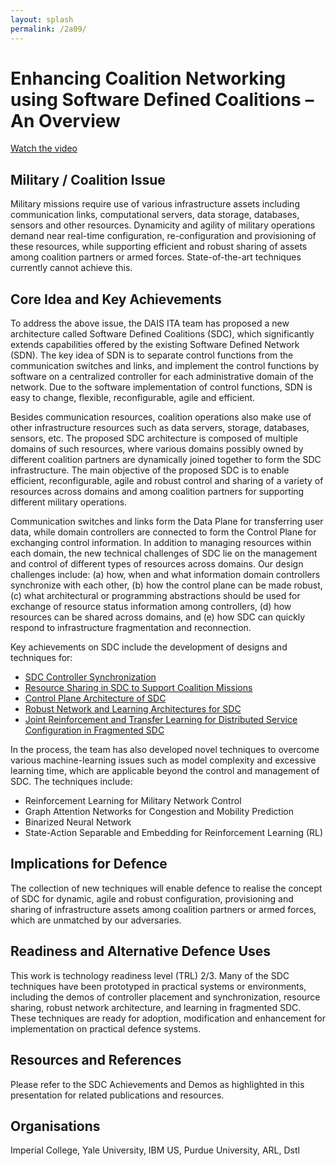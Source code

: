 ```yaml
---
layout: splash
permalink: /2a09/
---
```


# Enhancing Coalition Networking using Software Defined Coalitions – An Overview

[Watch the video](https://ibm.box.com/v/Showcase-2a09-video)

## Military / Coalition Issue
Military missions require use of various infrastructure assets including communication links, computational servers, data storage, databases, sensors and other resources.  Dynamicity and agility of military operations demand near real-time configuration, re-configuration and provisioning of these resources, while supporting efficient and robust sharing of assets among coalition partners or armed forces.  State-of-the-art techniques currently cannot achieve this.

## Core Idea and Key Achievements
To address the above issue, the DAIS ITA team has proposed a new architecture called Software Defined Coalitions (SDC), which significantly extends capabilities offered by the existing Software Defined Network (SDN). The key idea of SDN is to separate control functions from the communication switches and links, and implement the control functions by software on a centralized controller for each administrative domain of the network.  Due to the software implementation of control functions, SDN is easy to change, flexible, reconfigurable, agile and efficient.

Besides communication resources, coalition operations also make use of other infrastructure resources such as data servers, storage, databases, sensors, etc. The proposed SDC architecture is composed of multiple domains of such resources, where various domains possibly owned by different coalition partners are dynamically joined together to form the SDC infrastructure. The main objective of the proposed SDC is to enable efficient, reconfigurable, agile and robust control and sharing of a variety of resources across domains and among coalition partners for supporting different military operations.

Communication switches and links form the Data Plane for transferring user data, while domain controllers are connected to form the Control Plane for exchanging control information. In addition to managing resources within each domain, the new technical challenges of SDC lie on the management and control of different types of resources across domains.  Our design challenges include: (a) how, when and what information domain controllers synchronize with each other, (b) how the control plane can be made robust, (c) what architectural or programming abstractions should be used for exchange of resource status information among controllers, (d) how resources can be shared across domains, and (e) how SDC can quickly respond to infrastructure fragmentation and reconnection.

Key achievements on SDC include the development of designs and techniques for: 
- [SDC Controller Synchronization](/2a07/)
- [Resource Sharing in SDC to Support Coalition Missions](/1f05/)
-	[Control Plane Architecture of SDC](/2a08/)
-	[Robust Network and Learning Architectures for SDC](/2a01/)
-	[Joint Reinforcement and Transfer Learning for Distributed Service Configuration in Fragmented SDC](/2b01/)

In the process, the team has also developed novel techniques to overcome various machine-learning issues such as model complexity and excessive learning time, which are applicable beyond the control and management of SDC.  The techniques include:
-	Reinforcement Learning for Military Network Control
-	Graph Attention Networks for Congestion and Mobility Prediction
-	Binarized Neural Network
-	State-Action Separable and Embedding for Reinforcement Learning (RL)


## Implications for Defence
The collection of new techniques will enable defence to realise the concept of SDC for dynamic, agile and robust configuration, provisioning and sharing of infrastructure assets among coalition partners or armed forces, which are unmatched by our adversaries. 

## Readiness and Alternative Defence Uses
This work is technology readiness level (TRL) 2/3. Many of the SDC techniques have been prototyped in practical systems or environments, including the demos of controller placement and synchronization, resource sharing, robust network architecture, and learning in fragmented SDC.  These techniques are ready for adoption, modification and enhancement for implementation on practical defence systems. 

<!-- ![image info](/dais/achievements/images/1a02_figure1.jpg) -->

## Resources and References
Please refer to the SDC Achievements and Demos as highlighted in this presentation for related publications and resources.

## Organisations
Imperial College, Yale University, IBM US, Purdue University, ARL, Dstl

